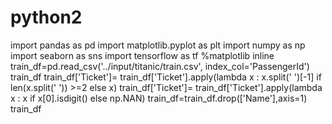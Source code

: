 # python2
import pandas as pd 
import matplotlib.pyplot as plt
import numpy as np
import seaborn as sns 
import tensorflow as tf 
%matplotlib inline
train_df=pd.read_csv('../input/titanic/train.csv', index_col='PassengerId')
train_df
train_df['Ticket']= train_df['Ticket'].apply(lambda x : x.split(' ')[-1] if len(x.split(' ')) >=2 else x)
train_df['Ticket']= train_df['Ticket'].apply(lambda x : x if x[0].isdigit() else np.NAN)
train_df=train_df.drop(['Name'],axis=1)
train_df
